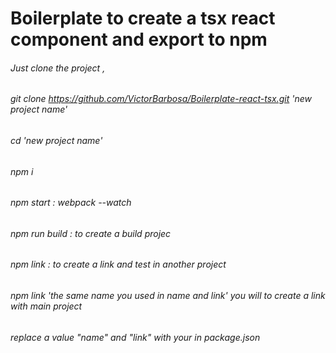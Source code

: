# Boilerplate to create a tsx react component and export to npm  
 
###### Just clone the project , 

###### git clone https://github.com/VictorBarbosa/Boilerplate-react-tsx.git 'new project name'


###### cd 'new project name'

###### npm i

###### npm start : webpack --watch
###### npm run build : to create a build projec
###### npm link : to create a link and test in another project

###### npm link 'the same name you used in name and link' you will to create a link with main project 
###### replace a value "name" and "link" with your in package.json 

  